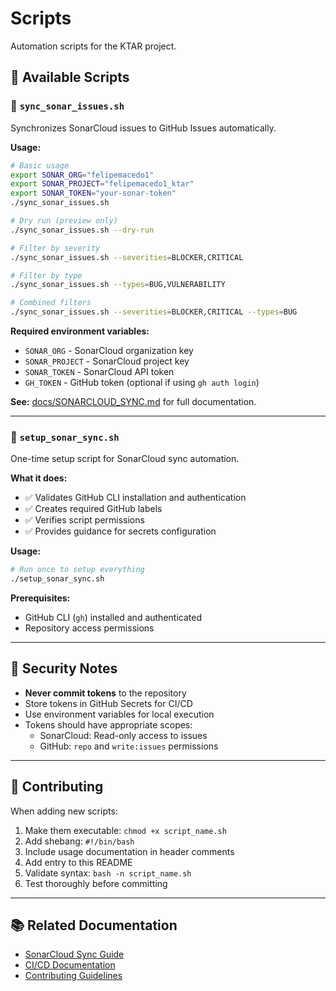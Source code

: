 # Scripts

Automation scripts for the KTAR project.

## 📁 Available Scripts

### 🔄 `sync_sonar_issues.sh`

Synchronizes SonarCloud issues to GitHub Issues automatically.

**Usage:**
```bash
# Basic usage
export SONAR_ORG="felipemacedo1"
export SONAR_PROJECT="felipemacedo1_ktar"
export SONAR_TOKEN="your-sonar-token"
./sync_sonar_issues.sh

# Dry run (preview only)
./sync_sonar_issues.sh --dry-run

# Filter by severity
./sync_sonar_issues.sh --severities=BLOCKER,CRITICAL

# Filter by type
./sync_sonar_issues.sh --types=BUG,VULNERABILITY

# Combined filters
./sync_sonar_issues.sh --severities=BLOCKER,CRITICAL --types=BUG
```

**Required environment variables:**
- `SONAR_ORG` - SonarCloud organization key
- `SONAR_PROJECT` - SonarCloud project key
- `SONAR_TOKEN` - SonarCloud API token
- `GH_TOKEN` - GitHub token (optional if using `gh auth login`)

**See:** [docs/SONARCLOUD_SYNC.md](../docs/SONARCLOUD_SYNC.md) for full documentation.

---

### 🔧 `setup_sonar_sync.sh`

One-time setup script for SonarCloud sync automation.

**What it does:**
- ✅ Validates GitHub CLI installation and authentication
- ✅ Creates required GitHub labels
- ✅ Verifies script permissions
- ✅ Provides guidance for secrets configuration

**Usage:**
```bash
# Run once to setup everything
./setup_sonar_sync.sh
```

**Prerequisites:**
- GitHub CLI (`gh`) installed and authenticated
- Repository access permissions

---

## 🔐 Security Notes

- **Never commit tokens** to the repository
- Store tokens in GitHub Secrets for CI/CD
- Use environment variables for local execution
- Tokens should have appropriate scopes:
  - SonarCloud: Read-only access to issues
  - GitHub: `repo` and `write:issues` permissions

---

## 🤝 Contributing

When adding new scripts:

1. Make them executable: `chmod +x script_name.sh`
2. Add shebang: `#!/bin/bash`
3. Include usage documentation in header comments
4. Add entry to this README
5. Validate syntax: `bash -n script_name.sh`
6. Test thoroughly before committing

---

## 📚 Related Documentation

- [SonarCloud Sync Guide](../docs/SONARCLOUD_SYNC.md)
- [CI/CD Documentation](../docs/CI_CD_FIX_REPORT.md)
- [Contributing Guidelines](../README.md#-contribuindo)

